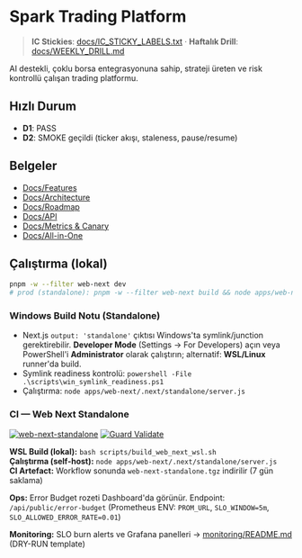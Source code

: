 # Spark Trading Platform

> **IC Stickies**: [docs/IC_STICKY_LABELS.txt](docs/IC_STICKY_LABELS.txt) · **Haftalık Drill**: [docs/WEEKLY_DRILL.md](docs/WEEKLY_DRILL.md)

AI destekli, çoklu borsa entegrasyonuna sahip, strateji üreten ve risk kontrollü çalışan trading platformu.

## Hızlı Durum
- **D1**: PASS
- **D2**: SMOKE geçildi (ticker akışı, staleness, pause/resume)

## Belgeler
- [Docs/Features](docs/FEATURES.md)
- [Docs/Architecture](docs/ARCHITECTURE.md)
- [Docs/Roadmap](docs/ROADMAP.md)
- [Docs/API](docs/API.md)
- [Docs/Metrics & Canary](docs/METRICS_CANARY.md)
- [Docs/All-in-One](docs/SPARK_ALL_IN_ONE.md)

## Çalıştırma (lokal)
```bash
pnpm -w --filter web-next dev
# prod (standalone): pnpm -w --filter web-next build && node apps/web-next/.next/standalone/server.js
```

### Windows Build Notu (Standalone)
- Next.js `output: 'standalone'` çıktısı Windows'ta symlink/junction gerektirebilir. **Developer Mode** (Settings → For Developers) açın veya PowerShell'i **Administrator** olarak çalıştırın; alternatif: **WSL/Linux** runner'da build.
- Symlink readiness kontrolü: `powershell -File .\scripts\win_symlink_readiness.ps1`
- Çalıştırma: `node apps/web-next/.next/standalone/server.js`

### CI — Web Next Standalone
[![web-next-standalone](https://github.com/mgymgy7878/CursorGPT_IDE/actions/workflows/web-next-standalone.yml/badge.svg)](https://github.com/mgymgy7878/CursorGPT_IDE/actions/workflows/web-next-standalone.yml)
[![Guard Validate](https://github.com/mgymgy7878/CursorGPT_IDE/actions/workflows/guard-validate.yml/badge.svg)](https://github.com/mgymgy7878/CursorGPT_IDE/actions/workflows/guard-validate.yml)

**WSL Build (lokal):** `bash scripts/build_web_next_wsl.sh`  
**Çalıştırma (self-host):** `node apps/web-next/.next/standalone/server.js`  
**CI Artefact:** Workflow sonunda `web-next-standalone.tgz` indirilir (7 gün saklama)

**Ops:** Error Budget rozeti Dashboard'da görünür. Endpoint: `/api/public/error-budget` (Prometheus ENV: `PROM_URL`, `SLO_WINDOW=5m`, `SLO_ALLOWED_ERROR_RATE=0.01`)

**Monitoring:** SLO burn alerts ve Grafana panelleri → [monitoring/README.md](monitoring/README.md) (DRY-RUN template)